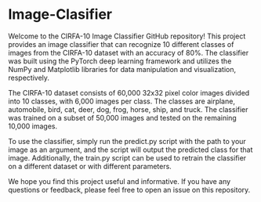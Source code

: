 ﻿# Image-Clasifier

Welcome to the CIRFA-10 Image Classifier GitHub repository! This project provides an image classifier that can recognize 10 different classes of images from the CIRFA-10 dataset with an accuracy of 80%. The classifier was built using the PyTorch deep learning framework and utilizes the NumPy and Matplotlib libraries for data manipulation and visualization, respectively.

The CIRFA-10 dataset consists of 60,000 32x32 pixel color images divided into 10 classes, with 6,000 images per class. The classes are airplane, automobile, bird, cat, deer, dog, frog, horse, ship, and truck. The classifier was trained on a subset of 50,000 images and tested on the remaining 10,000 images.

To use the classifier, simply run the predict.py script with the path to your image as an argument, and the script will output the predicted class for that image. Additionally, the train.py script can be used to retrain the classifier on a different dataset or with different parameters.

We hope you find this project useful and informative. If you have any questions or feedback, please feel free to open an issue on this repository.

